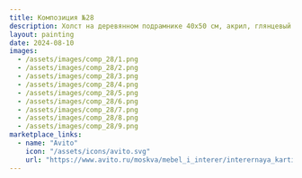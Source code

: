 ```yaml
---
title: Композиция №28
description: Холст на деревянном подрамнике 40х50 см, акрил, глянцевый лак.
layout: painting
date: 2024-08-10
images:
  - /assets/images/comp_28/1.png
  - /assets/images/comp_28/2.png
  - /assets/images/comp_28/3.png
  - /assets/images/comp_28/4.png
  - /assets/images/comp_28/5.png
  - /assets/images/comp_28/6.png
  - /assets/images/comp_28/7.png
  - /assets/images/comp_28/8.png
  - /assets/images/comp_28/9.png
marketplace_links:
  - name: "Avito"
    icon: "/assets/icons/avito.svg"
    url: "https://www.avito.ru/moskva/mebel_i_interer/interernaya_kartina_abstraktsiya_40h50_7273029123?utm_campaign=native&utm_medium=item_page_android&utm_source=soc_sharing_seller"
---
```

